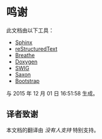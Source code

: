 # 鸣谢

此文档由以下工具：

<!--This documentation was created with the following tools:-->

* [Sphinx](http://www.sphinx-doc.org/en/stable/)
* [reStructuredText](http://docutils.sourceforge.net/rst.html)
* [Breathe](https://github.com/michaeljones/breathe)
* [Doxygen](http://www.stack.nl/~dimitri/doxygen/)
* [SWIG](http://www.swig.org)
* [Saxon](http://saxon.sourceforge.net)
* [Bootstrap](http://getbootstrap.com/2.3.2/)

与 2015 年 12 月 01 日 16:51:58 生成。

<!--Generated on December 01, 2015 at 16:51:58 for Leap Motion SDK version: 2.3.-->

## 译者致谢

本文档的翻译由 *没有人支持* 特别支持。